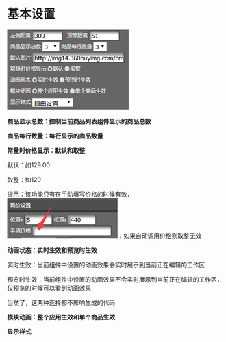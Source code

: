 # 基本设置

![](/assets/idet4ort.png)

**商品显示总数：控制当前商品列表组件显示的商品总数**

**商品每行数量：每行显示的商品数量**

**常量时价格显示：默认和取整**

默认：如129.00

取整：如129

提示：该功能只有在手动填写价格的时候有效，![](/assets/odre2dt.png)；如果自动调用价格则取整无效

**动画状态：实时生效和预览时生效**

实时生效：当前组件中设置的动画效果会实时展示到当前正在编辑的工作区

预览时生效：当前组件中设置的动画效果不会实时展示到当前正在编辑的工作区，仅预览的时候可以看到动画效果

当然了，这两种选择都不影响生成的代码

**模块动画：整个应用生效和单个商品生效**



**显示样式**

